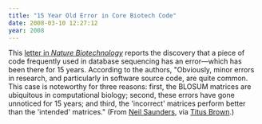 ```yaml
---
title: "15 Year Old Error in Core Biotech Code"
date: 2008-03-10 12:27:12
year: 2008
---
```

This <a href="http://www.nature.com/nbt/journal/v26/n3/full/nbt0308-274.html">letter in <em>Nature Biotechnology</em></a> reports the discovery that a piece of code frequently used in database sequencing has an error—which has been there for 15 years.  According to the authors, "Obviously, minor errors in research, and particularly in software source code, are quite common. This case is noteworthy for three reasons: first, the BLOSUM matrices are ubiquitous in computational biology; second, these errors have gone unnoticed for 15 years; and third, the 'incorrect' matrices perform better than the 'intended' matrices." (From <a href="http://nsaunders.wordpress.com/">Neil Saunders</a>, via <a href="http://ivory.idyll.org/blog">Titus Brown</a>.)
